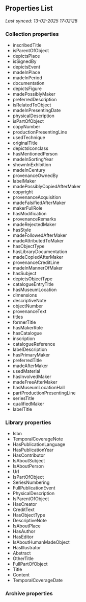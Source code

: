 ## Properties List

_Last synced: 13-02-2025 17:02:28_

### Collection properties
- inscribedTitle
- isParentOfObject
- depictsPlace
- isSignedBy
- depictsEvent
- madeInPlace
- madeInPeriod
- documentation
- depictsFigure
- madePossiblyMaker
- preferredDescription
- isRelatedToObject
- madeInPresentingDate
- physicalDescription
- isPartOfObject
- copyNumber
- productionPresentingLine
- usedTechnique
- originalTitle
- depictsIconclass
- hasMentionedPerson
- madeInSortingYear
- shownInExhibition
- madeInCentury
- provenanceOwnedBy
- labelMaker
- madePossiblyCopiedAfterMaker
- copyright
- provenanceAcquisition
- madeFalsifiedAfterMaker
- makerFullRole
- hasModification
- provenanceRemarks
- madeRejectedMaker
- hasStyle
- madeFollowedAfterMaker
- madeAttributedToMaker
- hasObjectType
- hasLibraryDocumentation
- madeCopiedAfterMaker
- provenanceCreditLine
- madeInMannerOfMaker
- hasSubject
- depictsObjectType
- catalogueEntryTitle
- hasMuseumLocation
- dimensions
- descriptiveNote
- objectNumber
- provenanceText
- titles
- formerTitle
- hasMakerRole
- hasCatalogue
- inscription
- catalogueReference
- labelDescription
- hasPrimaryMaker
- preferredTitle
- madeAfterMaker
- usedMaterial
- hasInvolvedMaker
- madeFreeAfterMaker
- hasMuseumLocationHall
- partProductionPresentingLine
- seriesTitle
- qualifiedMaker
- labelTitle
### Library properties
- Isbn
- TemporalCoverageNote
- HasPublicationLanguage
- HasPublicationYear
- HasContributor
- IsAboutSubject
- IsAboutPerson
- Url
- IsPartOfObject
- SeriesNumbering
- FullPublicationEvent
- PhysicalDescription
- IsParentOfObject
- HasCreator
- CreditText
- HasObjectType
- DescriptiveNote
- IsAboutPlace
- HasAuthor
- HasEditor
- IsAboutHumanMadeObject
- HasIllustrator
- Abstract
- OtherTitle
- FullPartOfObject
- Title
- Content
- TemporalCoverageDate
### Archive properties
